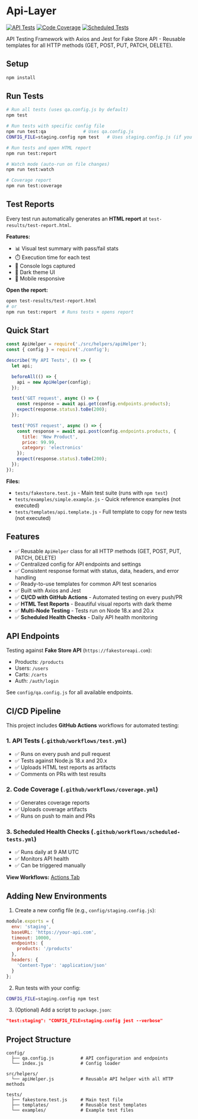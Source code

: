 # Api-Layer

[![API Tests](https://github.com/mrsyedhasan/Api-Layer/actions/workflows/test.yml/badge.svg)](https://github.com/mrsyedhasan/Api-Layer/actions/workflows/test.yml)
[![Code Coverage](https://github.com/mrsyedhasan/Api-Layer/actions/workflows/coverage.yml/badge.svg)](https://github.com/mrsyedhasan/Api-Layer/actions/workflows/coverage.yml)
[![Scheduled Tests](https://github.com/mrsyedhasan/Api-Layer/actions/workflows/scheduled-tests.yml/badge.svg)](https://github.com/mrsyedhasan/Api-Layer/actions/workflows/scheduled-tests.yml)

API Testing Framework with Axios and Jest for Fake Store API - Reusable templates for all HTTP methods (GET, POST, PUT, PATCH, DELETE).

## Setup

```bash
npm install
```

## Run Tests

```bash
# Run all tests (uses qa.config.js by default)
npm test

# Run tests with specific config file
npm run test:qa              # Uses qa.config.js
CONFIG_FILE=staging.config npm test   # Uses staging.config.js (if you create it)

# Run tests and open HTML report
npm run test:report

# Watch mode (auto-run on file changes)
npm run test:watch

# Coverage report
npm run test:coverage
```

## Test Reports

Every test run automatically generates an **HTML report** at `test-results/test-report.html`.

**Features:**
- 📊 Visual test summary with pass/fail stats
- ⏱️ Execution time for each test
- 📝 Console logs captured
- 🎨 Dark theme UI
- 📱 Mobile responsive

**Open the report:**
```bash
open test-results/test-report.html
# or
npm run test:report  # Runs tests + opens report
```

## Quick Start

```javascript
const ApiHelper = require('./src/helpers/apiHelper');
const { config } = require('./config');

describe('My API Tests', () => {
  let api;

  beforeAll(() => {
    api = new ApiHelper(config);
  });

  test('GET request', async () => {
    const response = await api.get(config.endpoints.products);
    expect(response.status).toBe(200);
  });

  test('POST request', async () => {
    const response = await api.post(config.endpoints.products, {
      title: 'New Product',
      price: 99.99,
      category: 'electronics'
    });
    expect(response.status).toBe(200);
  });
});
```

**Files:**
- `tests/fakestore.test.js` - Main test suite (runs with `npm test`)
- `tests/examples/simple.example.js` - Quick reference examples (not executed)
- `tests/templates/api.template.js` - Full template to copy for new tests (not executed)

## Features

- ✅ Reusable `ApiHelper` class for all HTTP methods (GET, POST, PUT, PATCH, DELETE)
- ✅ Centralized config for API endpoints and settings
- ✅ Consistent response format with status, data, headers, and error handling
- ✅ Ready-to-use templates for common API test scenarios
- ✅ Built with Axios and Jest
- ✅ **CI/CD with GitHub Actions** - Automated testing on every push/PR
- ✅ **HTML Test Reports** - Beautiful visual reports with dark theme
- ✅ **Multi-Node Testing** - Tests run on Node 18.x and 20.x
- ✅ **Scheduled Health Checks** - Daily API health monitoring

## API Endpoints

Testing against **Fake Store API** (`https://fakestoreapi.com`):
- Products: `/products`
- Users: `/users`
- Carts: `/carts`
- Auth: `/auth/login`

See `config/qa.config.js` for all available endpoints.

## CI/CD Pipeline

This project includes **GitHub Actions** workflows for automated testing:

### **1. API Tests** (`.github/workflows/test.yml`)
- ✅ Runs on every push and pull request
- ✅ Tests against Node.js 18.x and 20.x
- ✅ Uploads HTML test reports as artifacts
- ✅ Comments on PRs with test results

### **2. Code Coverage** (`.github/workflows/coverage.yml`)
- ✅ Generates coverage reports
- ✅ Uploads coverage artifacts
- ✅ Runs on push to main and PRs

### **3. Scheduled Health Checks** (`.github/workflows/scheduled-tests.yml`)
- ✅ Runs daily at 9 AM UTC
- ✅ Monitors API health
- ✅ Can be triggered manually

**View Workflows:** [Actions Tab](https://github.com/mrsyedhasan/Api-Layer/actions)

## Adding New Environments

1. Create a new config file (e.g., `config/staging.config.js`):
```javascript
module.exports = {
  env: 'staging',
  baseURL: 'https://your-api.com',
  timeout: 10000,
  endpoints: {
    products: '/products'
  },
  headers: {
    'Content-Type': 'application/json'
  }
};
```

2. Run tests with your config:
```bash
CONFIG_FILE=staging.config npm test
```

3. (Optional) Add a script to `package.json`:
```json
"test:staging": "CONFIG_FILE=staging.config jest --verbose"
```

## Project Structure

```
config/
  ├── qa.config.js          # API configuration and endpoints
  └── index.js              # Config loader

src/helpers/
  └── apiHelper.js          # Reusable API helper with all HTTP methods

tests/
  ├── fakestore.test.js     # Main test file
  ├── templates/            # Reusable test templates
  └── examples/             # Example test files
```

